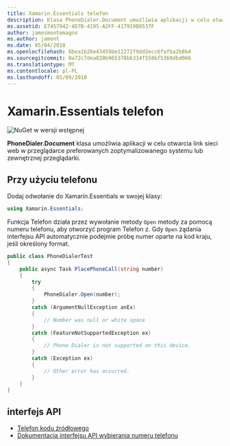 ```yaml
---
title: Xamarin.Essentials telefon
description: Klasa PhoneDialer.Document umożliwia aplikacji w celu otwarcia link sieci web w przeglądarce preferowanych zoptymalizowanego systemu lub zewnętrznej przeglądarki.
ms.assetid: E7457942-4D7B-4195-A2FF-417919B9537F
author: jamesmontemagno
ms.author: jamont
ms.date: 05/04/2018
ms.openlocfilehash: 6bea1b26e43459be12272f9dd2ecc6fafba2b8b4
ms.sourcegitcommit: 0a72c7dea020b965378b6314f558bf5360dbd066
ms.translationtype: MT
ms.contentlocale: pl-PL
ms.lasthandoff: 05/09/2018
---
```

# <a name="xamarinessentials-phone-dialer"></a>Xamarin.Essentials telefon

![NuGet w wersji wstępnej](~/media/shared/pre-release.png)

**PhoneDialer.Document** klasa umożliwia aplikacji w celu otwarcia link sieci web w przeglądarce preferowanych zoptymalizowanego systemu lub zewnętrznej przeglądarki.

## <a name="using-phone-dialer"></a>Przy użyciu telefonu

Dodaj odwołanie do Xamarin.Essentials w swojej klasy:

```csharp
using Xamarin.Essentials;
```

Funkcja Telefon działa przez wywołanie metody `Open` metody za pomocą numeru telefonu, aby otworzyć program Telefon z. Gdy `Open` żądania interfejsu API automatycznie podejmie próbę numer oparte na kod kraju, jeśli określony format.

```csharp
public class PhoneDialerTest
{
    public async Task PlacePhoneCall(string number)
    {
        try
        {
            PhoneDialer.Open(number);
        }
        catch (ArgumentNullException anEx)
        {
            // Number was null or white space
        }
        catch (FeatureNotSupportedException ex)
        {
            // Phone Dialer is not supported on this device.
        }
        catch (Exception ex)
        {
            // Other error has occurred.
        }
    }
}
```

## <a name="api"></a>interfejs API

- [Telefon kodu źródłowego](https://github.com/xamarin/Essentials/tree/master/Essentials/PhoneDialer)
- [Dokumentacja interfejsu API wybierania numeru telefonu](xref:Xamarin.Essentials.PhoneDialer)
